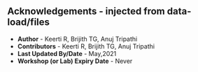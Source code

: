 ## Acknowledgements - injected from data-load/files
* **Author** - Keerti R, Brijith TG, Anuj Tripathi
* **Contributors** -  Keerti R, Brijith TG, Anuj Tripathi
* **Last Updated By/Date** - May,2021
* **Workshop (or Lab) Expiry Date** - Never
